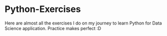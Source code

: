 # Python-Exercises
Here are almost all the exercises I do on my journey to learn Python for Data Science application. Practice makes perfect :D
